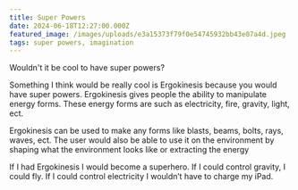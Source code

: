 ```yaml
---
title: Super Powers
date: 2024-06-18T12:27:00.000Z
featured_image: /images/uploads/e3a15373f79f0e54745932bb43e07a4d.jpeg
tags: super powers, imagination
---
```

Wouldn't it be cool to have super powers?

Something I think would be really cool is Ergokinesis because you would have super powers. Ergokinesis gives people the ability to manipulate energy forms. These energy forms are such as electricity, fire, gravity, light, ect.

Ergokinesis can be used to make any forms like blasts, beams, bolts, rays, waves, ect. The user would also be able to use it on the environment by shaping what the environment looks like or extracting the energy

If I had Ergokinesis I would become a superhero. If I could control gravity, I could fly. If I could control electricity I wouldn’t have to charge my iPad.
